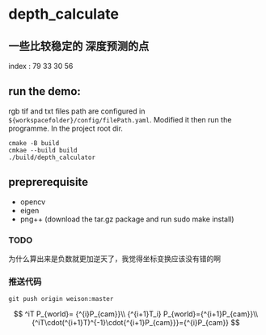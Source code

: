 # depth_calculate
## 一些比较稳定的 深度预测的点
index : 
79 33 30 56

## run the demo:
rgb tif and txt files path are configured in ```${workspacefolder}/config/filePath.yaml```. Modified it then run the programme. In the project root dir.
```
cmake -B build
cmkae --build build
./build/depth_calculator
```
## preprerequisite
- opencv
- eigen
- png++ (download the tar.gz package and run sudo make install)

### TODO
为什么算出来是负数就更加逆天了，我觉得坐标变换应该没有错的啊

### 推送代码
```
git push origin weison:master
```
$$
^iT P_{world}= {^{i}P_{cam}}\\
{^{i+1}T_i} P_{world}={^{i+1}P_{cam}}\\
{^iT\cdot(^{i+1}T)^{-1}\cdot{^{i+1}P_{cam}}}={^{i}P_{cam}}
$$